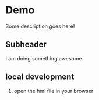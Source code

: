 # Demo

Some description goes here!

## Subheader

I am doing something awesome.
## local development

1. open the hml file in your browser
